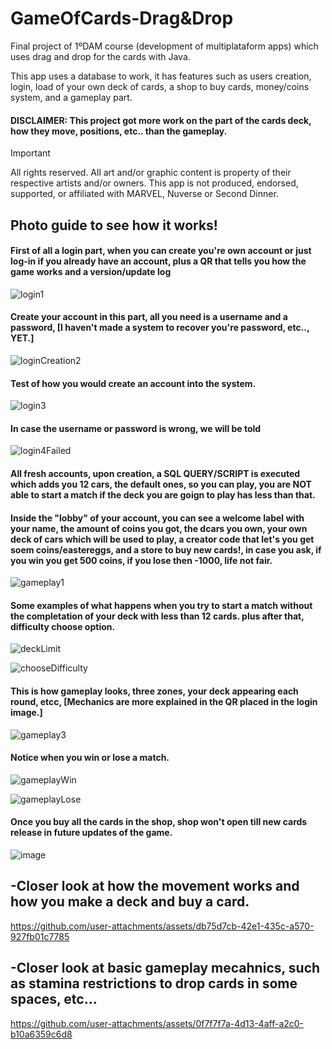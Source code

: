 # GameOfCards-Drag&Drop
Final project of 1ºDAM course (development of multiplataform apps) which uses drag and drop for the cards with Java.

This app uses a database to work, it has features such as users creation, login, load of your own deck of cards, a shop to buy cards, money/coins system, and a gameplay part.
<br>
<h4>DISCLAIMER: This project got more work on the part of the cards deck, how they move, positions, etc.. than the gameplay.</h4>


> [!IMPORTANT]  
> All rights reserved. All art and/or graphic content is property of their respective artists and/or owners.
> This app is not produced, endorsed, supported, or affiliated with MARVEL, Nuverse or Second Dinner.


<h2>Photo guide to see how it works!</h2>

<h4>First of all a login part, when you can create you're own account or just log-in if you already have an account, plus a QR that tells you how the game works and a version/update log</h4>

![login1](https://github.com/user-attachments/assets/ffff4d4a-c247-4649-b21d-ab60f4678141)

<h4>Create your account in this part, all you need is a username and a password, [I haven't made a system to recover you're password, etc.., YET.]</h4>

![loginCreation2](https://github.com/user-attachments/assets/118bf4a3-287c-4288-991b-0fc14d5bac80)

<h4>Test of how you would create an account into the system.</h4>

![login3](https://github.com/user-attachments/assets/c9bdca40-ad78-407f-9749-89acd4128a77)

<h4>In case the username or password is wrong, we will be told</h4>

![login4Failed](https://github.com/user-attachments/assets/f951a62c-74c3-4e9e-95b9-581f4044c4b0)

<h4>All fresh accounts, upon creation, a SQL QUERY/SCRIPT is executed which adds you 12 cars, the default ones, so you can play, you are NOT able to start a match if the deck you are goign to play has less than that.</h4>
<h4>Inside the "lobby" of your account, you can see a welcome label with your name, the amount of coins you got, the dcars you own, your own deck of cars which will be used to play, a creator code that let's you get soem coins/eastereggs, and a store to buy new cards!, in case you ask, if you win you get 500 coins, if you lose then -1000, life not fair.</h4>

![gameplay1](https://github.com/user-attachments/assets/1f913728-5e14-4ac1-afae-9cbeee0f148b)

<h4>Some examples of what happens when you try to start a  match without the completation of your deck with less than 12 cards. plus after that, difficulty choose option.</h4>

![deckLimit](https://github.com/user-attachments/assets/7a07b867-84a9-4286-9fbc-adef6f40ea11)

![chooseDifficulty](https://github.com/user-attachments/assets/761f6ac9-59c3-44f7-ab09-b1f6a088b783)

<h4>This is how gameplay looks, three zones, your deck appearing each round, etcc, [Mechanics are more explained in the QR placed in the login image.]</h4>

![gameplay3](https://github.com/user-attachments/assets/5fb6594e-b5ac-47e0-b940-a5b534e051bf)

<h4>Notice when you win or lose a match.</h4>

![gameplayWin](https://github.com/user-attachments/assets/e128efa2-17b4-41e6-ac4d-4ad15d2719c8)

![gameplayLose](https://github.com/user-attachments/assets/20f7f22b-f565-4a14-a423-b2dc58223fab)

<h4>Once you buy all the cards in the shop, shop won't open till new cards release in future updates of the game.</h4>

![image](https://github.com/user-attachments/assets/05f5b0ee-b007-4fff-9f89-6f301c2ec0ed)

<h2>-Closer look at how the movement works and how you make a deck and buy a card.</h2>

https://github.com/user-attachments/assets/db75d7cb-42e1-435c-a570-927fb01c7785

<h2>-Closer look at basic gameplay mecahnics, such as stamina restrictions to drop cards in some spaces, etc...</h2>

https://github.com/user-attachments/assets/0f7f7f7a-4d13-4aff-a2c0-b10a6359c6d8







